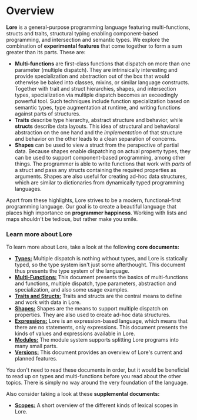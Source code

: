 # Overview

**Lore** is a general-purpose programming language featuring multi-functions, structs and traits, structural typing enabling component-based programming, and intersection and semantic types. We explore the combination of **experimental features** that come together to form a sum greater than its parts. These are:

- **Multi-functions** are first-class functions that dispatch on more than one parameter (multiple dispatch). They are intrinsically interesting and provide specialization and abstraction out of the box that would otherwise be baked into classes, mixins, or similar language constructs. Together with trait and struct hierarchies, shapes, and intersection types, specialization via multiple dispatch becomes an exceedingly powerful tool. Such techniques include function specialization based on semantic types, type augmentation at runtime, and writing functions against parts of structures.
- **Traits** describe type hierarchy, abstract structure and behavior, while **structs** describe data layouts. This idea of structural and behavioral abstraction on the one hand and the *implementation* of that structure and behavior on the other leads to a clean separation of concerns.
- **Shapes** can be used to view a struct from the perspective of partial data. Because shapes enable dispatching on actual property types, they can be used to support component-based programming, among other things. The programmer is able to write functions that work with *parts* of a struct and pass any structs containing the required properties as arguments. Shapes are also useful for creating ad-hoc data structures, which are similar to dictionaries from dynamically typed programming languages.

Apart from these highlights, Lore strives to be a modern, functional-first programming language. Our goal is to create a beautiful language that places high importance on **programmer happiness**. Working with lists and maps shouldn't be tedious, but rather make you smile.



### Learn more about Lore

To learn more about Lore, take a look at the following **core documents:**

- [**Types:**](types.md) Multiple dispatch is nothing without types, and Lore is statically typed, so the type system isn't just some afterthought. This document thus presents the type system of the language.
- [**Multi-Functions:**](multi-functions.md) This document presents the basics of multi-functions and functions, multiple dispatch, type parameters, abstraction and specialization, and also some usage examples.
- [**Traits and Structs:**](traits-structs.md) Traits and structs are the central means to define and work with data in Lore.
- [**Shapes:**](shapes.md) Shapes are the means to support multiple dispatch on properties. They are also used to create ad-hoc data structures.
- [**Expressions:**](expressions.md) Lore is an expression-based language, which means that there are no statements, only expressions. This document presents the kinds of values and expressions available in Lore.
- [**Modules:**](modules.md) The module system supports splitting Lore programs into many small parts.
- [**Versions:**](versions.md) This document provides an overview of Lore's current and planned features.

You don't need to read these documents in order, but it would be beneficial to read up on types and multi-functions before you read about the other topics. There is simply no way around the very foundation of the language.

Also consider taking a look at these **supplemental documents:**

-  [**Scopes:**](scopes.md) A short overview of the different kinds of lexical scopes in Lore.



